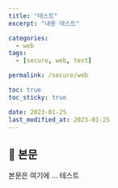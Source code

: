 ```yaml
---
title: "테스트"
excerpt: "내용 테스트"

categories:
  - web
tags:
  - [secure, web, test]

permalink: /secure/web

toc: true
toc_sticky: true

date: 2023-01-25
last_modified_at: 2023-01-25
---
```


## 🦥 본문

본문은 여기에 ...
테스트
